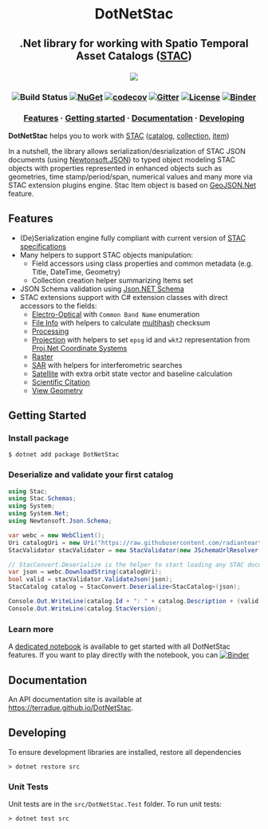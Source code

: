 

<h1 align="center"> DotNetStac</h1>


<h2 align="center">
.Net library for working with Spatio Temporal Asset Catalogs (<a href="https://stacspec.org">STAC</a>)

  ![](docs/logo/logo-wide.png)

</h2>

<h3 align="center">

![Build Status](https://github.com/Terradue/DotNetStac/actions/workflows/build.yaml/badge.svg?branch=release/1.0.0)
[![NuGet](https://img.shields.io/nuget/vpre/DotNetStac)](https://www.nuget.org/packages/DotNetStac/)
[![codecov](https://codecov.io/gh/Terradue/DotNetStac/branch/release/1.0.0/graph/badge.svg)](https://codecov.io/gh/Terradue/DotNetStac)
[![Gitter](https://img.shields.io/gitter/room/SpatioTemporal-Asset-Catalog/Lobby?color=yellow)](https://gitter.im/SpatioTemporal-Asset-Catalog/Lobby)
[![License](https://img.shields.io/badge/license-AGPL3-blue.svg)](LICENSE)
[![Binder](https://mybinder.org/badge_logo.svg)](https://mybinder.org/v2/gh/Terradue/DotNetStac/master?filepath=example.ipynb)

</h3>

<h3 align="center">
  <a href="#Features">Features</a>
  <span> · </span>
  <a href="#Getting-Started">Getting started</a>
  <span> · </span>
  <a href="#Documentation">Documentation</a>
  <span> · </span>
  <a href="#Developing">Developing</a>
</h3>

**DotNetStac** helps you to work with [STAC](https://stacspec.org) ([catalog](https://github.com/radiantearth/stac-spec/tree/master/catalog-spec), [collection](https://github.com/radiantearth/stac-spec/tree/master/collection-spec), [item](https://github.com/radiantearth/stac-spec/tree/master/catalog-spec))

In a nutshell, the library allows serialization/desrialization of STAC JSON documents (using [Newtonsoft.JSON](https://www.newtonsoft.com/json)) to typed object modeling STAC objects with properties represented in enhanced objects such as geometries, time stamp/period/span, numerical values and many more via STAC extension plugins engine. Stac Item object is based on [GeoJSON.Net](https://github.com/GeoJSON-Net/GeoJSON.Net) feature.

## Features

* (De)Serialization engine fully compliant with current version of [STAC specifications](https://stacspec.org)
* Many helpers to support STAC objects manipulation:
  * Field accessors using class properties and common metadata (e.g. Title, DateTime, Geometry)
  * Collection creation helper summarizing Items set
* JSON Schema validation using [Json.NET Schema](https://github.com/JamesNK/Newtonsoft.Json.Schema)
* STAC extensions support with C# extension classes with direct accessors to the fields:
  * [Electro-Optical](https://github.com/stac-extensions/eo) with `Common Band Name` enumeration
  * [File Info](https://github.com/stac-extensions/file) with helpers to calculate [multihash](https://github.com/multiformats/cs-multihash) checksum
  * [Processing](https://github.com/stac-extensions/processing)
  * [Projection](https://github.com/stac-extensions/projection) with helpers to set `epsg` id and `wkt2` representation from [Proj.Net Coordinate Systems](https://github.com/NetTopologySuite/ProjNet4GeoAPI)
  * [Raster](https://github.com/stac-extensions/raster)
  * [SAR](https://github.com/stac-extensions/sar) with helpers for interferometric searches
  * [Satellite](https://github.com/stac-extensions/sat) with extra orbit state vector and baseline calculation
  * [Scientific Citation](https://github.com/stac-extensions/scientific)
  * [View Geometry](https://github.com/stac-extensions/view)

## Getting Started

### Install package

```console
$ dotnet add package DotNetStac
```

### Deserialize and validate your first catalog

```csharp
using Stac;
using Stac.Schemas;
using System;
using System.Net;
using Newtonsoft.Json.Schema;

var webc = new WebClient();
Uri catalogUri = new Uri("https://raw.githubusercontent.com/radiantearth/stac-spec/master/examples/catalog.json");
StacValidator stacValidator = new StacValidator(new JSchemaUrlResolver());

// StacConvert.Deserialize is the helper to start loading any STAC document
var json = webc.DownloadString(catalogUri);
bool valid = stacValidator.ValidateJson(json);
StacCatalog catalog = StacConvert.Deserialize<StacCatalog>(json);

Console.Out.WriteLine(catalog.Id + ": " + catalog.Description + (valid ? " [VALID]" : "[INVALID]"));
Console.Out.WriteLine(catalog.StacVersion);
```

### Learn more

A [dedicated notebook](notebooks/example.ipynb) is available to get started with all DotNetStac features. If you want to play directly with the notebook, you can [![Binder](https://mybinder.org/badge_logo.svg)](https://mybinder.org/v2/gh/Terradue/DotNetStac/develop?filepath=example.ipynb)

## Documentation

An API documentation site is available at https://terradue.github.io/DotNetStac.

## Developing

To ensure development libraries are installed, restore all dependencies

```
> dotnet restore src
```

### Unit Tests

Unit tests are in the `src/DotNetStac.Test` folder. To run unit tests:

```
> dotnet test src
```

